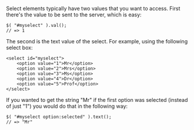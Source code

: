 <script>{
	"title": "How do I get the text value of a selected option?"
}</script>

Select elements typically have two values that you want to access. First there's the value to be sent to the server, which is easy:

```
$( "#myselect" ).val();
// => 1
```

The second is the text value of the select. For example, using the following select box:

```
<select id="myselect">
	<option value="1">Mr</option>
	<option value="2">Mrs</option>
	<option value="3">Ms</option>
	<option value="4">Dr</option>
	<option value="5">Prof</option>
</select>
```

If you wanted to get the string "Mr" if the first option was selected (instead of just "1") you would do that in the following way:

```
$( "#myselect option:selected" ).text();
// => "Mr"
```
